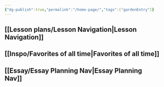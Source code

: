 ```yaml
---
{"dg-publish":true,"permalink":"/home-page/","tags":["gardenEntry"]}
---
```



## [[Lesson plans/Lesson Navigation\|Lesson Navigation]]
## [[Inspo/Favorites of all time\|Favorites of all time]]
## [[Essay/Essay Planning Nav\|Essay Planning Nav]]

